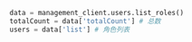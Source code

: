 ```python
data = management_client.users.list_roles()
totalCount = data['totalCount'] # 总数
users = data['list'] # 角色列表
```

```csharp
```
